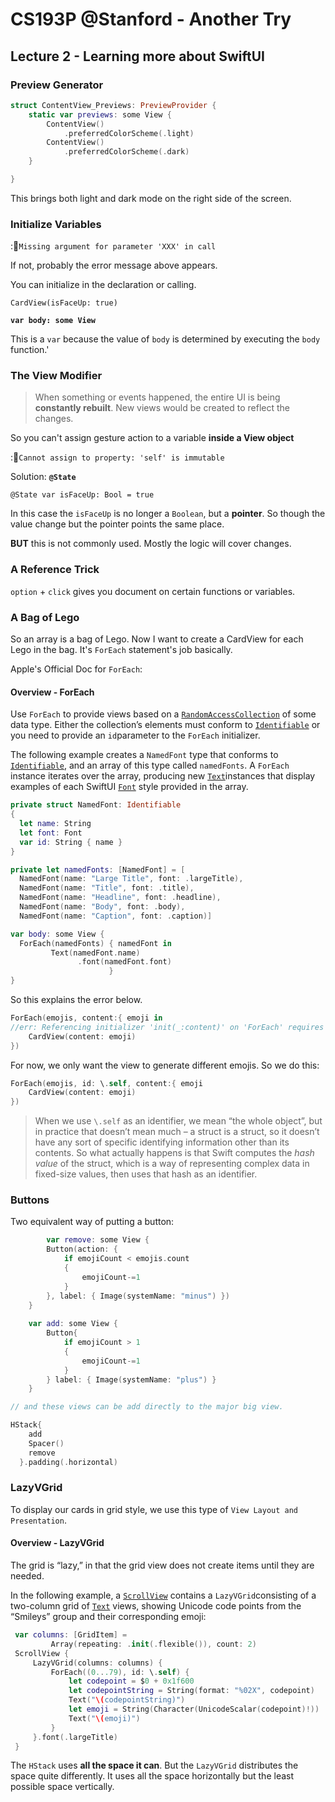 # CS193P @Stanford - Another Try

## Lecture 2 - Learning more about SwiftUI

### Preview Generator

```swift
struct ContentView_Previews: PreviewProvider {
    static var previews: some View {
        ContentView()
            .preferredColorScheme(.light)
        ContentView()
            .preferredColorScheme(.dark)
    }

}
```

This brings both light and dark mode on the right side of the screen.

### Initialize Variables

::red_circle:`Missing argument for parameter 'XXX' in call`

If not, probably the error message above appears.

You can initialize in the declaration or calling.

`CardView(isFaceUp: true)`

**`var body: some View`**

This is a `var` because the value of `body` is determined by executing the `body` function.'

### The View Modifier

> When something or events happened, the entire UI is being **constantly rebuilt**. New views would be created to reflect the changes.

So you can't assign gesture action to a variable **inside a View object** 

::red_circle:`Cannot assign to property: 'self' is immutable`

Solution: **`@State`**

`@State var isFaceUp: Bool = true`

In this case the `isFaceUp` is no longer a `Boolean`, but a **pointer**. So though the value change but the pointer points the same place.

**BUT** this is not commonly used. Mostly the logic will cover changes. 

### A Reference Trick

`option` + `click` gives you document on certain functions or variables.

### A Bag of Lego

So an array is a bag of Lego. Now I want to create a CardView for each Lego in the bag. It's `ForEach` statement's job basically.

Apple's Official Doc for `ForEach`:

#### Overview - ForEach

Use `ForEach` to provide views based on a [`RandomAccessCollection`](doc://com.apple.documentation/documentation/swift/randomaccesscollection?language=swift) of some data type. Either the collection’s elements must conform to [`Identifiable`](doc://com.apple.documentation/documentation/swift/identifiable?language=swift) or you need to provide an `id`parameter to the `ForEach` initializer.

The following example creates a `NamedFont` type that conforms to [`Identifiable`](doc://com.apple.documentation/documentation/swift/identifiable?language=swift), and an array of this type called `namedFonts`. A `ForEach` instance iterates over the array, producing new [`Text`](doc://com.apple.documentation/documentation/swiftui/text?language=swift)instances that display examples of each SwiftUI [`Font`](doc://com.apple.documentation/documentation/swiftui/font?language=swift) style provided in the array.

```swift
private struct NamedFont: Identifiable 
{    
  let name: String    
  let font: Font    
  var id: String { name }
}

private let namedFonts: [NamedFont] = [    
  NamedFont(name: "Large Title", font: .largeTitle),    
  NamedFont(name: "Title", font: .title),    
  NamedFont(name: "Headline", font: .headline),    
  NamedFont(name: "Body", font: .body),    
  NamedFont(name: "Caption", font: .caption)]

var body: some View {    
  ForEach(namedFonts) { namedFont in        
         Text(namedFont.name)            
               .font(namedFont.font)    
                      }
}
```

So this explains the error below.

```swift
ForEach(emojis, content:{ emoji in
//err: Referencing initializer 'init(_:content)' on 'ForEach' requires that 'String' conform to 'Identifiable'
    CardView(content: emoji)
})
```

For now, we only want the view to generate different emojis. So we do this:

```swift
ForEach(emojis, id: \.self, content:{ emoji 
    CardView(content: emoji)
})
```

> When we use `\.self` as an identifier, we mean “the whole object”, but in practice that doesn’t mean much – a struct is a struct, so it doesn’t have any sort of specific identifying information other than its contents. So what actually happens is that Swift computes the *hash value* of the struct, which is a way of representing complex data in fixed-size values, then uses that hash as an identifier.

### Buttons

Two equivalent way of putting a button:

```swift
		var remove: some View {
        Button(action: {
            if emojiCount < emojis.count
            {
                emojiCount-=1
            }
        }, label: { Image(systemName: "minus") })
    }
    
    var add: some View {
        Button{
            if emojiCount > 1
            {
                emojiCount-=1
            }
        } label: { Image(systemName: "plus") }
    }

// and these views can be add directly to the major big view.

HStack{
  	add
    Spacer()
    remove
  }.padding(.horizontal)
```

### LazyVGrid

To display our cards in grid style, we use this type of `View Layout and Presentation`.

#### Overview - LazyVGrid

The grid is “lazy,” in that the grid view does not create items until they are needed.

In the following example, a [`ScrollView`](doc://com.apple.documentation/documentation/swiftui/scrollview?language=swift) contains a `LazyVGrid`consisting of a two-column grid of [`Text`](doc://com.apple.documentation/documentation/swiftui/text?language=swift) views, showing Unicode code points from the “Smileys” group and their corresponding emoji:

```swift
 var columns: [GridItem] =
         Array(repeating: .init(.flexible()), count: 2)
 ScrollView {
     LazyVGrid(columns: columns) {
         ForEach((0...79), id: \.self) {
             let codepoint = $0 + 0x1f600
             let codepointString = String(format: "%02X", codepoint)
             Text("\(codepointString)")
             let emoji = String(Character(UnicodeScalar(codepoint)!))
             Text("\(emoji)")
         }
     }.font(.largeTitle)
 }
```

The `HStack` uses **all the space it can**. But the `LazyVGrid` distributes the space quite differently. It uses all the space horizontally but the least possible space vertically.







